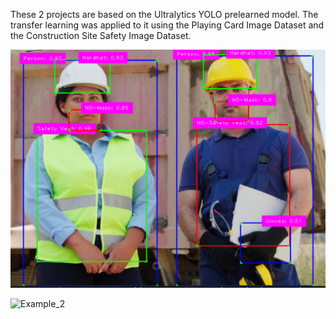 These 2 projects are based on the Ultralytics YOLO prelearned model. The transfer learning was applied to it using the
Playing Card Image Dataset and the Construction Site Safety Image Dataset.

![Example_1](images/ppe_detection.png)

![Example_2](images/)
